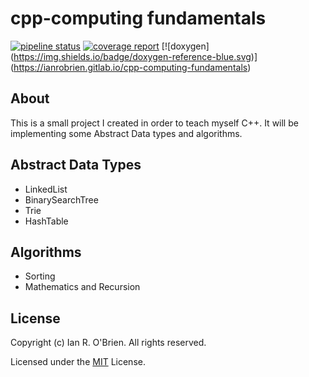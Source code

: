 # cpp-computing fundamentals

[![pipeline status](https://gitlab.com/ianrobrien/cpp-computing-fundamentals/badges/master/pipeline.svg)](https://gitlab.com/ianrobrien/cpp-computing-fundamentals/commits/master)
[![coverage report](https://gitlab.com/ianrobrien/cpp-computing-fundamentals/badges/master/coverage.svg)](https://ianrobrien.gitlab.io/cpp-computing-fundamentals/coverage/index.html)
[![doxygen]
(https://img.shields.io/badge/doxygen-reference-blue.svg)]
(https://ianrobrien.gitlab.io/cpp-computing-fundamentals)

## About

This is a small project I created in order to teach myself C++. It will be implementing some Abstract Data types and algorithms.

## Abstract Data Types

* LinkedList
* BinarySearchTree
* Trie
* HashTable

## Algorithms

* Sorting
* Mathematics and Recursion

## License

Copyright (c) Ian R. O'Brien. All rights reserved.

Licensed under the [MIT](LICENSE.txt) License.

